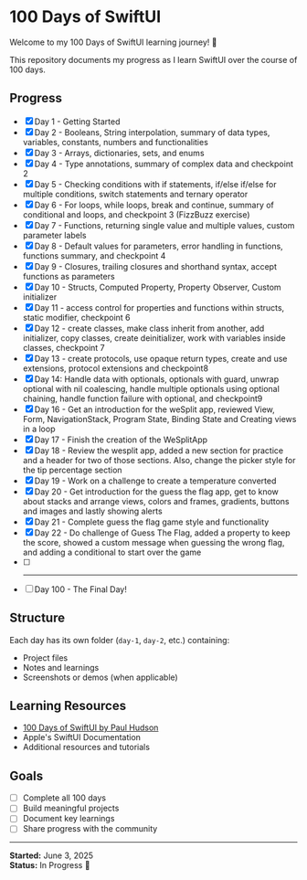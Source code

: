 # 100 Days of SwiftUI

Welcome to my 100 Days of SwiftUI learning journey! 🚀

This repository documents my progress as I learn SwiftUI over the course of 100 days.

## Progress

- [x] Day 1 - Getting Started
- [x] Day 2 - Booleans, String interpolation, summary of data types, variables, constants, numbers and functionalities
- [x] Day 3 - Arrays, dictionaries, sets, and enums
- [x] Day 4 - Type annotations, summary of complex data and checkpoint 2
- [x] Day 5 - Checking conditions with if statements, if/else if/else for multiple conditions, switch statements and ternary operator
- [x] Day 6 - For loops, while loops, break and continue, summary of conditional and loops, and checkpoint 3 (FizzBuzz exercise)
- [x] Day 7 - Functions, returning single value and multiple values, custom parameter labels
- [x] Day 8 - Default values for parameters, error handling in functions, functions summary, and checkpoint 4
- [x] Day 9 - Closures, trailing closures and shorthand syntax, accept functions as parameters
- [x] Day 10 - Structs, Computed Property, Property Observer, Custom initializer
- [x] Day 11 - access control for properties and functions within structs, static modifier, checkpoint 6
- [x] Day 12 - create classes, make class inherit from another, add initializer, copy classes, create deinitializer, work with variables inside classes, checkpoint 7
- [x] Day 13 - create protocols, use opaque return types, create and use extensions, protocol extensions and checkpoint8
- [x] Day 14: Handle data with optionals, optionals with guard, unwrap optional with nil coalescing, handle multiple optionals using optional chaining, handle function failure with optional, and checkpoint9
- [x] Day 16 - Get an introduction for the weSplit app, reviewed View, Form, NavigationStack, Program State, Binding State and Creating views in a loop
- [x] Day 17 - Finish the creation of the WeSplitApp 
- [x] Day 18 - Review the wesplit app, added a new section for practice and a header for two of those sections. Also, change the picker style for the tip percentage section 
- [x] Day 19 - Work on a challenge to create a temperature converted
- [x] Day 20 - Get introduction for the guess the flag app, get to know about stacks and arrange views, colors and frames, gradients, buttons and images and lastly showing alerts
- [x] Day 21 - Complete guess the flag game style and functionality
- [x] Day 22 - Do challenge of Guess The Flag, added a property to keep the score, showed a custom message when guessing the wrong flag, and adding a conditional to start over the game 
- [ ] ---------
- [ ] Day 100 - The Final Day!

## Structure

Each day has its own folder (`day-1`, `day-2`, etc.) containing:
- Project files
- Notes and learnings
- Screenshots or demos (when applicable)

## Learning Resources

- [100 Days of SwiftUI by Paul Hudson](https://www.hackingwithswift.com/100/swiftui)
- Apple's SwiftUI Documentation
- Additional resources and tutorials

## Goals

- [ ] Complete all 100 days
- [ ] Build meaningful projects
- [ ] Document key learnings
- [ ] Share progress with the community

---

**Started:** June 3, 2025  
**Status:** In Progress 💪

